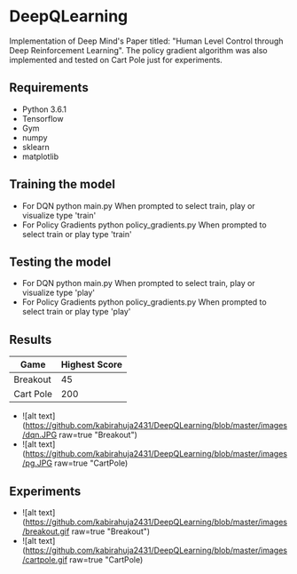 # DeepQLearning
Implementation of Deep Mind's Paper titled: "Human Level Control through Deep Reinforcement Learning". The policy gradient algorithm was also implemented and tested on Cart Pole just for experiments.

## Requirements
- Python 3.6.1
- Tensorflow
- Gym
- numpy
- sklearn
- matplotlib

## Training the model
- For DQN python main.py
 When prompted to select train, play or visualize type 'train'
- For Policy Gradients python policy_gradients.py
 When prompted to select train or play type 'train'

## Testing the model
- For DQN python main.py
 When prompted to select train, play or visualize type 'play'
- For Policy Gradients python policy_gradients.py
 When prompted to select train or play type 'play'

## Results

| Game |Highest Score|
|------|-----|
|Breakout|45|
|Cart Pole|200|

- ![alt text](https://github.com/kabirahuja2431/DeepQLearning/blob/master/images/dqn.JPG raw=true "Breakout") 
- ![alt text](https://github.com/kabirahuja2431/DeepQLearning/blob/master/images/pg.JPG raw=true "CartPole)

## Experiments
- ![alt text](https://github.com/kabirahuja2431/DeepQLearning/blob/master/images/breakout.gif raw=true "Breakout")
- ![alt text](https://github.com/kabirahuja2431/DeepQLearning/blob/master/images/cartpole.gif raw=true "CartPole)


